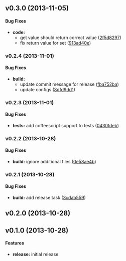 <a name="v0.3.0"></a>
## v0.3.0 (2013-11-05)


#### Bug Fixes

* **code:**
  * get value should return correct value ([2f5d8297](http://github.com/aspera/mock-cookie/commit/2f5d8297b394f5b3362edb8088135275514b4077))
  * fix return value for set ([913ad40e](http://github.com/aspera/mock-cookie/commit/913ad40e5e42e6c0e972f545bc2c08daa237f9a0))

<a name="v0.2.4"></a>
### v0.2.4 (2013-11-01)


#### Bug Fixes

* **build:**
  * update commit message for release ([fba752ba](http://github.com/aspera/mock-cookie/commit/fba752ba7cd7df14b98cdbbe1d5eedc111c30ab0))
  * update configs ([8dfd9dd1](http://github.com/aspera/mock-cookie/commit/8dfd9dd1aa771c9cdfae37523225424232e4c85c))

<a name="v0.2.3"></a>
### v0.2.3 (2013-11-01)


#### Bug Fixes

* **tests:** add coffeescript support to tests ([0430fdeb](http://github.com/aspera/mock-cookie/commit/0430fdeb637e089b87df5efb924f26479295ba90))

<a name="v0.2.2"></a>
### v0.2.2 (2013-10-28)


#### Bug Fixes

* **build:** ignore additional files ([0e58ae4b](http://github.com/aspera/mock-cookie/commit/0e58ae4bad7ac883dd2ca2b376eab9302eba4761))

<a name="v0.2.1"></a>
### v0.2.1 (2013-10-28)


#### Bug Fixes

* **build:** add release task ([3cdab559](http://github.com/aspera/mock-cookie/commit/3cdab559a7b6e463d8c9f275af352d8f9a9912a2))

<a name="v0.2.0"></a>
## v0.2.0 (2013-10-28)

<a name="v0.1.0"></a>
## v0.1.0 (2013-10-28)

#### Features

* **release:** initial release

